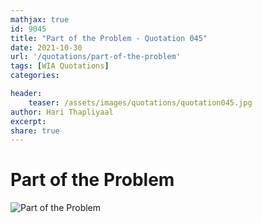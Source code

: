 ```yaml
---
mathjax: true
id: 9045
title: "Part of the Problem - Quotation 045"
date: 2021-10-30
url: '/quotations/part-of-the-problem'
tags: [WIA Quotations] 
categories: 

header:
    teaser: /assets/images/quotations/quotation045.jpg
author: Hari Thapliyaal 
excerpt:
share: true 
---
```


# Part of the Problem

![Part of the Problem](/assets/images/quotations/quotation045.jpg)
